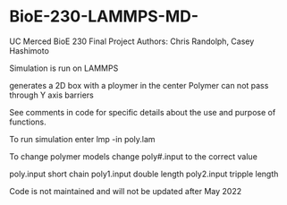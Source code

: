 # BioE-230-LAMMPS-MD-
UC Merced BioE 230 Final Project 
Authors: Chris Randolph, Casey Hashimoto 

Simulation is run on LAMMPS 

generates a 2D box with a ploymer in the center 
Polymer can not pass through Y axis barriers 

See comments in code for specific details about the use and purpose of functions.

To run simulation enter 
lmp -in poly.lam 

To change polymer models change 
poly#.input to the correct value

poly.input short chain
poly1.input double length
poly2.input tripple length 


Code is not maintained and will not be updated after May 2022 
